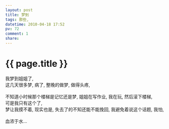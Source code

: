 ```yaml
---
layout: post
title: 梦到
tags: 那些,
datetime: 2010-04-18 17:52
pv: 72
comment: 1
share: 
---
```


{{ page.title }}
================

 我梦到姐姐了,<br />这几天很多梦, 病了, 整晚的做梦, 做得头疼,<br /><br />不知道小时候那个楼梯是记忆还是梦, 姐姐在写作业, 我在玩, 然后滚下楼梯,<br />可是我只有这个了, <br />梦让我摸不着, 现实也是, 失去了的不知还能不能挽回, 我避免着说这个话题, 我怕,<br /><br />血浓于水... 

